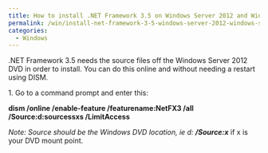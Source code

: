 ```yaml
---
title: How to install .NET Framework 3.5 on Windows Server 2012 and Windows Server 2012 R2
permalink: /win/install-net-framework-3-5-windows-server-2012-windows-server-2012-r2/
categories:
  - Windows
---
```

.NET Framework 3.5 needs the source files off the Windows Server 2012 DVD in order to install. You can do this online and without needing a restart using DISM.

1. Go to a command prompt and enter this:

**dism /online /enable-feature /featurename:NetFX3 /all /Source:d:sourcessxs /LimitAccess**

_Note: Source should be the Windows DVD location, ie d: **/Source:x**_ if x is your DVD mount point.
